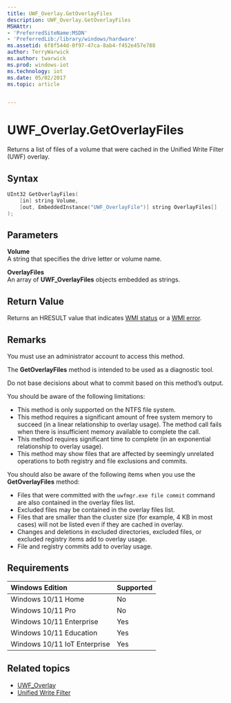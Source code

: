 ```yaml
---
title: UWF_Overlay.GetOverlayFiles
description: UWF_Overlay.GetOverlayFiles
MSHAttr:
- 'PreferredSiteName:MSDN'
- 'PreferredLib:/library/windows/hardware'
ms.assetid: 6f8f544d-0f97-47ca-8ab4-f452e457e788
author: TerryWarwick
ms.author: twarwick
ms.prod: windows-iot
ms.technology: iot
ms.date: 05/02/2017
ms.topic: article


---
```

# UWF_Overlay.GetOverlayFiles

Returns a list of files of a volume that were cached in the Unified Write Filter (UWF) overlay.

## Syntax

```powershell
UInt32 GetOverlayFiles(
    [in] string Volume,
    [out, EmbeddedInstance("UWF_OverlayFile")] string OverlayFiles[]
);
```

## Parameters

**Volume**</br>A string that specifies the drive letter or volume name.

**OverlayFiles**</br>An array of **UWF_OverlayFiles** objects embedded as strings.

## Return Value

Returns an HRESULT value that indicates [WMI status](/windows/win32/wmisdk/wmi-non-error-constants) or a [WMI error](/windows/win32/wmisdk/wmi-error-constants).

## Remarks

You must use an administrator account to access this method.

The **GetOverlayFiles** method is intended to be used as a diagnostic tool.

Do not base decisions about what to commit based on this method’s output.

You should be aware of the following limitations:

- This method is only supported on the NTFS file system.
- This method requires a significant amount of free system memory to succeed (in a linear relationship to overlay usage). The method call fails when there is insufficient memory available to complete the call.
- This method requires significant time to complete (in an exponential relationship to overlay usage).
- This method may show files that are affected by seemingly unrelated operations to both registry and file exclusions and commits.

You should also be aware of the following items when you use the **GetOverlayFiles** method:

- Files that were committed with the `uwfmgr.exe file commit` command are also contained in the overlay files list.
- Excluded files may be contained in the overlay files list.
- Files that are smaller than the cluster size (for example, 4 KB in most cases) will not be listed even if they are cached in overlay.
- Changes and deletions in excluded directories, excluded files, or excluded registry items add to overlay usage.
- File and registry commits add to overlay usage.

## Requirements

| Windows Edition       | Supported |
|:----------------------|:----------|
| Windows 10/11 Home       | No        |
| Windows 10/11 Pro        | No        |
| Windows 10/11 Enterprise | Yes       |
| Windows 10/11 Education  | Yes       |
| Windows 10/11 IoT Enterprise | Yes |

## Related topics

- [UWF_Overlay](uwf-overlay.md)
- [Unified Write Filter](unified-write-filter.md)
